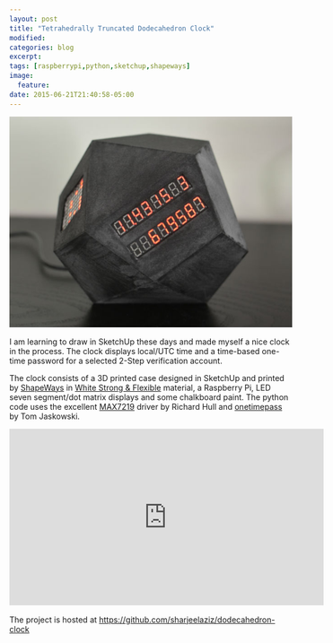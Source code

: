 ```yaml
---
layout: post
title: "Tetrahedrally Truncated Dodecahedron Clock"
modified:
categories: blog
excerpt:
tags: [raspberrypi,python,sketchup,shapeways]
image:
  feature:
date: 2015-06-21T21:40:58-05:00
---
```


![Tetrahedrally Truncated Dodecahedron](/images/front-view.jpg)

I am learning to draw in SketchUp these days and made myself a nice clock in the process. The clock displays local/UTC time and a time-based one-time password for a selected 2-Step verification account.

The clock consists of a 3D printed case designed in SketchUp and printed by [ShapeWays](http://shpws.me/Im4Y) in [White Strong & Flexible](https://www.shapeways.com/materials/strong-and-flexible-plastic?li=nav) material, a Raspberry Pi, LED seven segment/dot matrix displays and some chalkboard paint. The python code uses the excellent [MAX7219](https://github.com/rm-hull/max7219) driver by Richard Hull and [onetimepass](https://github.com/tadeck/onetimepass) by Tom Jaskowski.

<iframe width="560" height="315" src="https://www.youtube.com/embed/-RI2aG52GX4" frameborder="0" allowfullscreen></iframe>

The project is hosted at https://github.com/sharjeelaziz/dodecahedron-clock
